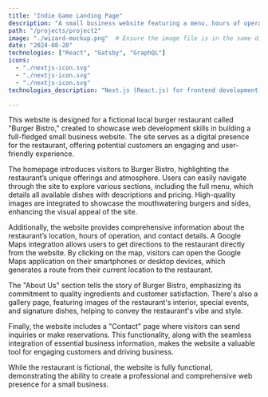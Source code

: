 ```yaml
---
title: "Indie Game Landing Page"
description: "A small business website featuring a menu, hours of operation, and Google Maps integration for location and directions."
path: "/projects/project2"
image: "./wizard-mockup.png"  # Ensure the image file is in the same directory
date: "2024-08-20"
technologies: ["React", "Gatsby", "GraphQL"]
icons: 
  - "./nextjs-icon.svg"
  - "./nextjs-icon.svg"
  - "./nextjs-icon.svg"
technologies_description: "Next.js (React.js) for frontend development with Node.js serverless backend. Firebase integration for real-time database. Finally, the app is deployed/hosted on Vercel.."

---
```




This website is designed for a fictional local burger restaurant called "Burger Bistro," created to showcase web development skills in building a full-fledged small business website. The site serves as a digital presence for the restaurant, offering potential customers an engaging and user-friendly experience.

The homepage introduces visitors to Burger Bistro, highlighting the restaurant’s unique offerings and atmosphere. Users can easily navigate through the site to explore various sections, including the full menu, which details all available dishes with descriptions and pricing. High-quality images are integrated to showcase the mouthwatering burgers and sides, enhancing the visual appeal of the site.

Additionally, the website provides comprehensive information about the restaurant’s location, hours of operation, and contact details. A Google Maps integration allows users to get directions to the restaurant directly from the website. By clicking on the map, visitors can open the Google Maps application on their smartphones or desktop devices, which generates a route from their current location to the restaurant.

The "About Us" section tells the story of Burger Bistro, emphasizing its commitment to quality ingredients and customer satisfaction. There's also a gallery page, featuring images of the restaurant's interior, special events, and signature dishes, helping to convey the restaurant's vibe and style.

Finally, the website includes a "Contact" page where visitors can send inquiries or make reservations. This functionality, along with the seamless integration of essential business information, makes the website a valuable tool for engaging customers and driving business.

While the restaurant is fictional, the website is fully functional, demonstrating the ability to create a professional and comprehensive web presence for a small business.

